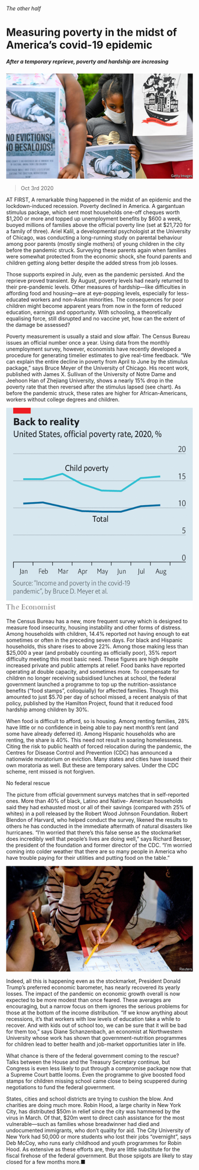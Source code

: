 ###### The other half

# Measuring poverty in the midst of America’s covid-19 epidemic 

##### After a temporary reprieve, poverty and hardship are increasing 

![image](images/20201003_USP005_0.jpg) 

> Oct 3rd 2020 


AT FIRST, A remarkable thing happened in the midst of an epidemic and the lockdown-induced recession. Poverty declined in America. A gargantuan stimulus package, which sent most households one-off cheques worth $1,200 or more and topped up unemployment benefits by $600 a week, buoyed millions of families above the official poverty line (set at $21,720 for a family of three). Ariel Kalil, a developmental psychologist at the University of Chicago, was conducting a long-running study on parental behaviour among poor parents (mostly single mothers) of young children in the city before the pandemic struck. Surveying these parents again when families were somewhat protected from the economic shock, she found parents and children getting along better despite the added stress from job losses.


Those supports expired in July, even as the pandemic persisted. And the reprieve proved transient. By August, poverty levels had nearly returned to their pre-pandemic levels. Other measures of hardship—like difficulties in affording food and housing—are at eye-popping levels, especially for less-educated workers and non-Asian minorities. The consequences for poor children might become apparent years from now in the form of reduced education, earnings and opportunity. With schooling, a theoretically equalising force, still disrupted and no vaccine yet, how can the extent of the damage be assessed?



Poverty measurement is usually a staid and slow affair. The Census Bureau issues an official number once a year. Using data from the monthly unemployment survey, however, economists have recently developed a procedure for generating timelier estimates to give real-time feedback. “We can explain the entire decline in poverty from April to June by the stimulus package,” says Bruce Meyer of the University of Chicago. His recent work, published with James X. Sullivan of the University of Notre Dame and Jeehoon Han of Zhejiang University, shows a nearly 15% drop in the poverty rate that then reversed after the stimulus lapsed (see chart). As before the pandemic struck, these rates are higher for African-Americans, workers without college degrees and children.

![image](images/20201003_USC833.png) 



The Census Bureau has a new, more frequent survey which is designed to measure food insecurity, housing instability and other forms of distress. Among households with children, 14.4% reported not having enough to eat sometimes or often in the preceding seven days. For black and Hispanic households, this share rises to above 22%. Among those making less than $25,000 a year (and probably counting as officially poor), 35% report difficulty meeting this most basic need. These figures are high despite increased private and public attempts at relief. Food banks have reported operating at double capacity, and sometimes more. To compensate for children no longer receiving subsidised lunches at school, the federal government launched a programme to top up the nutrition-assistance benefits (“food stamps”, colloquially) for affected families. Though this amounted to just $5.70 per day of school missed, a recent analysis of that policy, published by the Hamilton Project, found that it reduced food hardship among children by 30%.


When food is difficult to afford, so is housing. Among renting families, 28% have little or no confidence in being able to pay next month’s rent (and some have already deferred it). Among Hispanic households who are renting, the share is 40%. This need not result in soaring homelessness. Citing the risk to public health of forced relocation during the pandemic, the Centres for Disease Control and Prevention (CDC) has announced a nationwide moratorium on eviction. Many states and cities have issued their own moratoria as well. But these are temporary salves. Under the CDC scheme, rent missed is not forgiven.

No federal rescue


The picture from official government surveys matches that in self-reported ones. More than 40% of black, Latino and Native- American households said they had exhausted most or all of their savings (compared with 25% of whites) in a poll released by the Robert Wood Johnson Foundation. Robert Blendon of Harvard, who helped conduct the survey, likened the results to others he has conducted in the immediate aftermath of natural disasters like hurricanes. “I’m worried that there’s this false sense as the stockmarket does incredibly well that people’s lives are doing well,” says Richard Besser, the president of the foundation and former director of the CDC. “I’m worried coming into colder weather that there are so many people in America who have trouble paying for their utilities and putting food on the table.”

![image](images/20201003_USP006_0.jpg) 



Indeed, all this is happening even as the stockmarket, President Donald Trump’s preferred economic barometer, has nearly recovered its yearly losses. The impact of the pandemic on economic growth overall is now expected to be more modest than once feared. These averages are encouraging, but a narrow focus on them ignores the serious problems for those at the bottom of the income distribution. “If we know anything about recessions, it’s that workers with low levels of education take a while to recover. And with kids out of school too, we can be sure that it will be bad for them too,” says Diane Schanzenbach, an economist at Northwestern University whose work has shown that government-nutrition programmes for children lead to better health and job-market opportunities later in life.


What chance is there of the federal government coming to the rescue? Talks between the House and the Treasury Secretary continue, but Congress is even less likely to put through a compromise package now that a Supreme Court battle looms. Even the programme to give boosted food stamps for children missing school came close to being scuppered during negotiations to fund the federal government.


States, cities and school districts are trying to cushion the blow. And charities are doing much more. Robin Hood, a large charity in New York City, has distributed $50m in relief since the city was hammered by the virus in March. Of that, $20m went to direct cash assistance for the most vulnerable—such as families whose breadwinner had died and undocumented immigrants, who don’t quality for aid. The City University of New York had 50,000 or more students who lost their jobs “overnight”, says Deb McCoy, who runs early childhood and youth programmes for Robin Hood. As extensive as these efforts are, they are little substitute for the fiscal firehose of the federal government. But those spigots are likely to stay closed for a few months more.■


